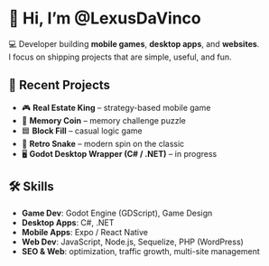 # 👋 Hi, I’m @LexusDaVinco  

💻 Developer building **mobile games**, **desktop apps**, and **websites**.  
I focus on shipping projects that are simple, useful, and fun.  

## 🚀 Recent Projects
- 🎮 **Real Estate King** – strategy-based mobile game  
- 🧠 **Memory Coin** – memory challenge puzzle  
- 🟦 **Block Fill** – casual logic game  
- 🐍 **Retro Snake** – modern spin on the classic  
- 🖥️ **Godot Desktop Wrapper (C# / .NET)** – in progress  

## 🛠️ Skills
- **Game Dev**: Godot Engine (GDScript), Game Design  
- **Desktop Apps**: C#, .NET  
- **Mobile Apps**: Expo / React Native  
- **Web Dev**: JavaScript, Node.js, Sequelize, PHP (WordPress)  
- **SEO & Web**: optimization, traffic growth, multi-site management
